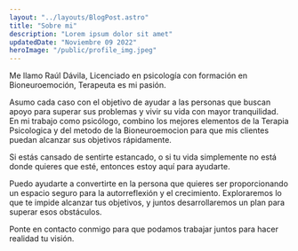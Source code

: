 ```yaml
---
layout: "../layouts/BlogPost.astro"
title: "Sobre mi"
description: "Lorem ipsum dolor sit amet"
updatedDate: "Noviembre 09 2022"
heroImage: "/public/profile_img.jpeg"
---
```


Me llamo Raúl Dávila, Licenciado en psicología con formación en Bioneuroemoción, Terapeuta es mi pasión.

Asumo cada caso con el objetivo de ayudar a las personas que buscan apoyo para superar sus problemas y vivir su vida con mayor tranquilidad. En mi trabajo como psicólogo, combino los mejores elementos de la Terapia Psicologica y del metodo de la Bioneuroemocion para que mis clientes puedan alcanzar sus objetivos rápidamente.

Si estás cansado de sentirte estancado, o si tu vida simplemente no está donde quieres que esté, entonces estoy aquí para ayudarte.

Puedo ayudarte a convertirte en la persona que quieres ser proporcionando un espacio seguro para la autorreflexión y el crecimiento. Exploraremos lo que te impide alcanzar tus objetivos, y juntos desarrollaremos un plan para superar esos obstáculos.

Ponte en contacto conmigo para que podamos trabajar juntos para hacer realidad tu visión.
